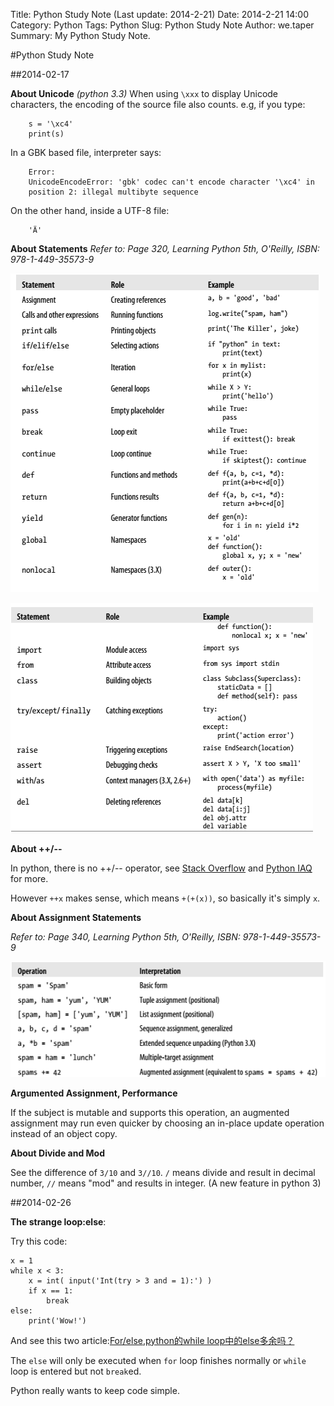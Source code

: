 ﻿Title: Python Study Note (Last update: 2014-2-21)
Date: 2014-2-21 14:00
Category: Python
Tags: Python
Slug: Python Study Note
Author: we.taper
Summary: My Python Study Note.

#Python Study Note

##2014-02-17

**About Unicode**
*(python 3.3)*
When using `\xxx` to display Unicode characters, the encoding of the source file
also counts. e.g, if you type:

		s = '\xc4'
		print(s)
	
In a GBK based file, interpreter says:

		Error:
		UnicodeEncodeError: 'gbk' codec can't encode character '\xc4' in 
		position 2: illegal multibyte sequence
	
On the other hand, inside a UTF-8 file:

		'Ä'

**About Statements**
*Refer to: Page 320, Learning Python 5th, O'Reilly, ISBN: 978-1-449-35573-9*

![Statements](Statement_In_Python.png "Statements in Python")

![Statements_2](Statement_In_Python_2.png "Statements in Python")

**About ++/--**

In python, there is no ++/-- operator, see [Stack Overflow][s_o] and 
[Python IAQ][p_iaq] for more. 

However `++x` makes sense, which means `+(+(x))`,
so basically it's simply `x`.

[s_o]:http://stackoverflow.com/questions/3654830/why-are-there-no-and-operators-in-python
[p_iaq]:http://norvig.com/python-iaq.html

**About Assignment Statements**

*Refer to: Page 340, Learning Python 5th, O'Reilly, ISBN: 978-1-449-35573-9*

![Assignment Statements](Assignment_Statements.png "Assignment Statements Examples")

**Argumented Assignment, Performance**

If the subject is mutable and supports this operation, an augmented assignment 
may run even quicker by choosing an in-place update operation instead of an 
object copy. 

**About Divide and Mod**

See the difference of `3/10` and `3//10`. `/` means divide and result in decimal number, `//` means "mod" and results in integer. (A new feature in python 3)

##2014-02-26

**The strange loop:else**:

Try this code:

	x = 1
	while x < 3:
		x = int( input('Int(try > 3 and = 1):') )
		if x == 1:
			break
	else:
		print('Wow!')

And see this two article:[For/else](http://nedbatchelder.com/blog/201110/forelse.html),[python的while loop中的else多余吗？](http://bbs.csdn.net/topics/350231499)

The `else` will only be executed when `for` loop finishes normally or `while` loop is entered but not `break`ed.	

Python really wants to keep code simple.